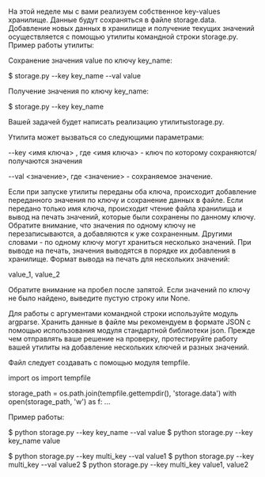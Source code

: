 На этой неделе мы с вами реализуем собственное key-values хранилище. Данные будут сохраняться в файле storage.data. Добавление новых данных в хранилище и получение текущих значений осуществляется с помощью утилиты командной строки storage.py. Пример работы утилиты:

Сохранение значения value по ключу key_name:

$ storage.py --key key_name --val value

Получение значения по ключу key_name:

$ storage.py --key key_name

Вашей задачей будет написать реализацию утилитыstorage.py.

Утилита может вызваться со следующими параметрами:

--key <имя ключа> , где <имя ключа> - ключ по которому сохраняются/получаются значения

--val <значение>, где <значение> - сохраняемое значение.

Если при запуске утилиты переданы оба ключа, происходит добавление переданного значения по ключу и сохранение данных в файле. Если передано только имя ключа, происходит чтение файла хранилища и вывод на печать значений, которые были сохранены по данному ключу.  Обратите внимание, что значения по одному ключу не перезаписываются, а добавляются к уже сохраненным. Другими словами - по одному ключу могут храниться несколько значений. При выводе на печать, значения выводятся в порядке их добавления в хранилище. Формат вывода на печать для нескольких значений:

value_1, value_2

Обратите внимание на пробел после запятой. Если значений по ключу не было найдено, выведите пустую строку или None.

Для работы с аргументами командной строки используйте модуль argparse. Хранить данные в файле мы рекомендуем в формате JSON с помощью использования модуля стандартной библиотеки  json. Прежде чем отправлять ваше решение на проверку, протестируйте работу вашей утилиты на добавление нескольких ключей и разных значений.

Файл следует создавать с помощью модуля tempfile.

import os
import tempfile

storage_path = os.path.join(tempfile.gettempdir(), 'storage.data')
with open(storage_path, 'w') as f:
  ...

Пример работы:

$ python storage.py --key key_name --val value
$ python storage.py --key key_name
value

$ python storage.py --key multi_key --val value1
$ python storage.py --key multi_key --val value2
$ python storage.py --key multi_key
value1, value2